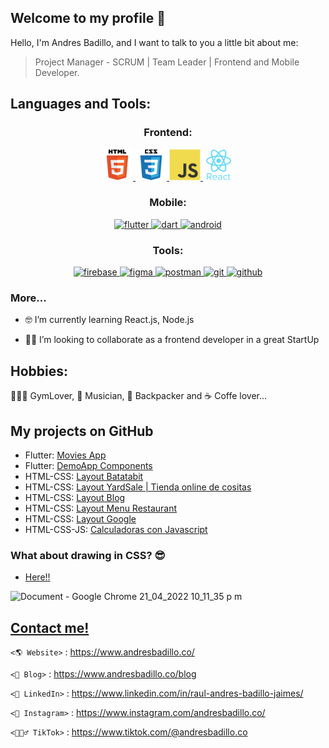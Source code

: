 ## Welcome to my profile 👋

Hello, I'm Andres Badillo, and I want to talk to you a little bit about me: 

>Project Manager - SCRUM | Team Leader | Frontend and Mobile Developer.

<h2 align="left">Languages and Tools:</h2>
<h3 align="center">Frontend:</h3>
<p align="center"> 
<a href="https://www.w3.org/html/" target="_blank" rel="noreferrer"> <img src="https://raw.githubusercontent.com/devicons/devicon/master/icons/html5/html5-original-wordmark.svg" alt="html5" width="50" height="50"/> </a>
<a href="https://www.w3schools.com/css/" target="_blank" rel="noreferrer"> <img src="https://raw.githubusercontent.com/devicons/devicon/master/icons/css3/css3-original-wordmark.svg" alt="css3" width="50" height="50"/> </a>
<a href="https://developer.mozilla.org/en-US/docs/Web/JavaScript" target="_blank" rel="noreferrer"> <img src="https://raw.githubusercontent.com/devicons/devicon/master/icons/javascript/javascript-original.svg" alt="javascript" width="50" height="50"/> </a>
<a href="https://reactjs.org/" target="_blank" rel="noreferrer"> <img src="https://raw.githubusercontent.com/devicons/devicon/master/icons/react/react-original-wordmark.svg" alt="react" width="50" height="50"/> </a>
</p>
<h3 align="center">Mobile:</h3>
<p align="center">
<a  href="https://flutter.dev" target="_blank" rel="noreferrer"> <img src="https://www.vectorlogo.zone/logos/flutterio/flutterio-icon.svg" alt="flutter" width="50" height="50"/> </a>
<a href="https://dart.dev" target="_blank" rel="noreferrer"> <img src="https://www.vectorlogo.zone/logos/dartlang/dartlang-icon.svg" alt="dart" width="50" height="50"/> </a>
<a href="https://www.android.com/" target="_blank" rel="noreferrer"> <img src="https://www.vectorlogo.zone/logos/android/android-icon.svg" alt="android" width="50" height="50"/> </a>
</p>
<h3 align="center">Tools:</h3>
<p align="center">
<a href="https://firebase.google.com/" target="_blank" rel="noreferrer"> <img src="https://www.vectorlogo.zone/logos/firebase/firebase-icon.svg" alt="firebase" width="50" height="50"/> </a>
<a href="https://www.figma.com/" target="_blank" rel="noreferrer"> <img src="https://www.vectorlogo.zone/logos/figma/figma-icon.svg" alt="figma" width="50" height="50"/> </a>
<a href="https://www.postman.com/" target="_blank" rel="noreferrer"> <img src="https://www.vectorlogo.zone/logos/getpostman/getpostman-icon.svg" alt="postman" width="50" height="50"/> </a>
<a href="https://git-scm.com/" target="_blank" rel="noreferrer"> <img src="https://www.vectorlogo.zone/logos/git-scm/git-scm-icon.svg" alt="git" width="50" height="50"/> </a>
 <a href="https://github.com/" target="_blank" rel="noreferrer"> <img src="https://www.vectorlogo.zone/logos/github/github-tile.svg" alt="github" width="50" height="50"/> </a>
</p>


 <h3 align="left">More...</h3>

- 🤓 I’m currently learning React.js, Node.js

- 🤝🏻 I’m looking to collaborate as a frontend developer in a great StartUp


<h2 align="left">Hobbies:</h2>
🏋🏻‍♂️ GymLover, 🎸 Musician, 🛫 Backpacker and ☕ Coffe lover...  
 

## My projects on GitHub

* Flutter: [Movies App](https://github.com/andresbadillo/flutter_movies_app)
* Flutter: [DemoApp Components](https://github.com/andresbadillo/flutter_demo_app)
* HTML-CSS: [Layout Batatabit](https://andresbadillo.github.io/layout_batatabit/)
* HTML-CSS: [Layout YardSale | Tienda online de cositas](https://andresbadillo.github.io/curso-frontend-developer-JavaScript-practico/)
* HTML-CSS: [Layout Blog](https://andresbadillo.github.io/layout_blog/)
* HTML-CSS: [Layout Menu Restaurant](https://andresbadillo.github.io/Demo_Layout_GRID/)
* HTML-CSS: [Layout Google](https://andresbadillo.github.io/layout_google/)
* HTML-CSS-JS: [Calculadoras con Javascript](https://andresbadillo.github.io/curso-practico-javascript/index.html)

### What about drawing in CSS? 😎

* [Here!!](https://andresbadillo.github.io/dibujo_css_1/)

![Document - Google Chrome 21_04_2022 10_11_35 p  m](https://user-images.githubusercontent.com/26679688/164589958-9f9f160b-007c-44af-bd33-82e9dfd27123.png)

 
## [Contact me!](https://www.andresbadillo.co/contacto)

`<🌎 Website>` : <https://www.andresbadillo.co/>

`<📰 Blog>` : <https://www.andresbadillo.co/blog>

`<💼 LinkedIn>` : <https://www.linkedin.com/in/raul-andres-badillo-jaimes/>

`<🎈 Instagram>` : <https://www.instagram.com/andresbadillo.co/>

`<🏋🏻‍♂️ TikTok>` : <https://www.tiktok.com/@andresbadillo.co>

<!--
**andresbadillo/andresbadillo** is a ✨ _special_ ✨ repository because its `README.md` (this file) appears on your GitHub profile.

Here are some ideas to get you started:

- 🔭 I’m currently working on ...
- 🌱 I’m currently learning ...
- 👯 I’m looking to collaborate on ...
- 🤔 I’m looking for help with ...
- 💬 Ask me about ...
- 📫 How to reach me: ...
- 😄 Pronouns: ...
- ⚡ Fun fact: ...
-->
